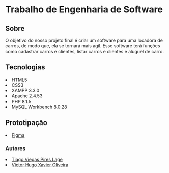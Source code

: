 # Trabalho de Engenharia de Software

## Sobre

O objetivo do nosso projeto final é criar um software para uma locadora de carros, de modo que, ela se tornará mais agil. Esse software terá funções como cadastrar carros e clientes, listar carros e clientes e aluguel de carro.

## Tecnologias
<li>HTML5</li>
<li>CSS3</li>
<li>XAMPP 3.3.0</li>
<li>Apache 2.4.53</li>
<li>PHP 8.1.5</li>
<li>MySQL Workbench 8.0.28</li>

## Prototipação
<li><a href="https://www.figma.com/file/nO9I8ECjjxtGEN7XWKMiE1/Projeto-Final?node-id=0%3A1">Figma</a></li>

### Autores
<li><a href="https://github.com/teizon">Tiago Viegas Pires Lage</a></li>
<li><a href="https://github.com/victorhxo">Victor Hugo Xavier Oliveira</a></li>


